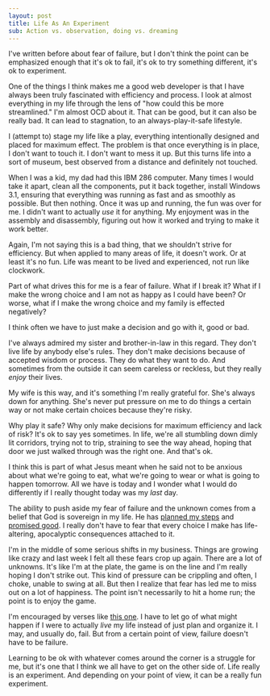 ```yaml
---
layout: post
title: Life As An Experiment
sub: Action vs. observation, doing vs. dreaming
---
```


I've written before about fear of failure, but I don't think the point can be emphasized enough that it's ok to fail, it's ok to try something different, it's ok to experiment. 

One of the things I think makes me a good web developer is that I have always been truly fascinated with efficiency and process. I look at almost everything in my life through the lens of "how could this be more streamlined." I'm almost OCD about it. That can be good, but it can also be really bad. It can lead to stagnation, to an always-play-it-safe lifestyle. 

I (attempt to) stage my life like a play, everything intentionally designed and placed for maximum effect. The problem is that once everything is in place, I don't want to touch it. I don't want to mess it up. But this turns life into a sort of museum, best observed from a distance and definitely not touched. 

When I was a kid, my dad had this IBM 286 computer. Many times I would take it apart, clean all the components, put it back together, install Windows 3.1, ensuring that everything was running as fast and as smoothly as possible. But then nothing. Once it was up and running, the fun was over for me. I didn't want to actually *use* it for anything. My enjoyment was in the assembly and disassembly, figuring out how it worked and trying to make it work better. 

Again, I'm not saying this is a bad thing, that we shouldn't strive for efficiency. But when applied to many areas of life, it doesn't work. Or at least it's no fun. Life was meant to be lived and experienced, not run like clockwork. 

Part of what drives this for me is a fear of failure. What if I break it? What if I make the wrong choice and I am not as happy as I could have been? Or worse, what if I make the wrong choice and my family is effected negatively?

I think often we have to just make a decision and go with it, good or bad. 

I've always admired my sister and brother-in-law in this regard. They don't live life by anybody else's rules. They don't make decisions because of accepted wisdom or process. They do what they want to do. And sometimes from the outside it can seem careless or reckless, but they really *enjoy* their lives. 

My wife is this way, and it's something I'm really grateful for. She's always down for anything. She's never put pressure on me to do things a certain way or not make certain choices because they're risky. 

Why play it safe? Why only make decisions for maximum efficiency and lack of risk? It's ok to say yes sometimes. In life, we're all stumbling down dimly lit corridors, trying not to trip, straining to see the way ahead, hoping that door we just walked through was the right one. And that's ok. 

I think this is part of what Jesus meant when he said not to be anxious about what we're going to eat, what we're going to wear or what is going to happen tomorrow. All we have is today and I wonder what I would do differently if I really thought today was my *last* day.

The ability to push aside my fear of failure and the unknown comes from a belief that God is sovereign in my life. He has [planned my steps](http://bible.us/ps139.13.esv) and [promised good](http://bible.us/rom8.28.es). I really don't have to fear that every choice I make has life-altering, apocalyptic consequences attached to it. 

I'm in the middle of some serious shifts in my business. Things are growing like crazy and last week I felt all these fears crop up again. There are a lot of unknowns. It's like I'm at the plate, the game is on the line and I'm really hoping I don't strike out. This kind of pressure can be crippling and often, I choke, unable to swing at all. But then I realize that fear has led me to miss out on a lot of happiness. The point isn't necessarily to hit a home run; the point is to enjoy the game. 

I'm encouraged by verses like [this one](http://bible.us/rom8.28.esv). I have to let go of what might happen if I were to actually *live* my life instead of just plan and organize it. I may, and usually do, fail. But from a certain point of view, failure doesn't have to be failure.

Learning to be ok with whatever comes around the corner is a struggle for me, but it's one that I think we all have to get on the other side of. Life really is an experiment. And depending on your point of view, it can be a really fun experiment. 